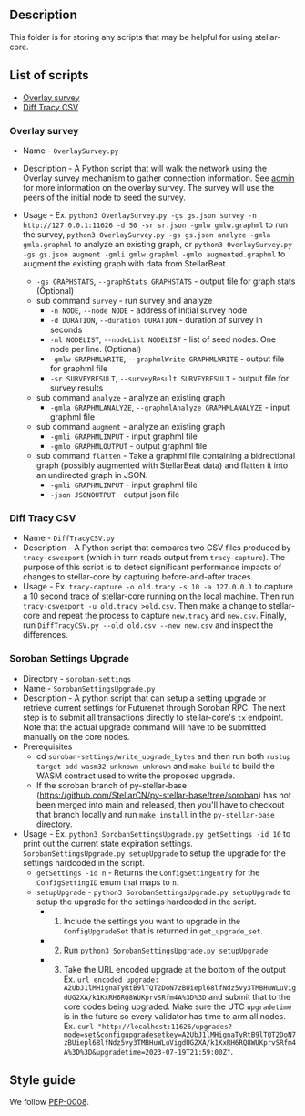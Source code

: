 ## Description
This folder is for storing any scripts that may be helpful for using stellar-core.

## List of scripts
- [Overlay survey](#overlay-survey)
- [Diff Tracy CSV](#diff-tracy-csv)

### Overlay survey 
- Name - `OverlaySurvey.py`
- Description - A Python script that will walk the network using the Overlay survey mechanism to gather connection information. See [admin](./../docs/software/admin.md#overlay-topology-survey) for more information on the overlay survey. The survey will use the peers of the initial node to seed the survey.
- Usage - Ex. `python3 OverlaySurvey.py -gs gs.json survey -n http://127.0.0.1:11626 -d 50 -sr sr.json -gmlw gmlw.graphml` to run the survey, `python3 OverlaySurvey.py -gs gs.json analyze -gmla gmla.graphml` to analyze an existing graph, or `python3 OverlaySurvey.py -gs gs.json augment -gmli gmlw.graphml -gmlo augmented.graphml` to augment the existing graph with data from StellarBeat.

    - `-gs GRAPHSTATS`, `--graphStats GRAPHSTATS` - output file for graph stats (Optional)
    - sub command `survey` - run survey and analyze
        - `-n NODE`, `--node NODE` - address of initial survey node
        - `-d DURATION`, `--duration DURATION` - duration of survey in seconds
        - `-nl NODELIST`, `--nodeList NODELIST` - list of seed nodes. One node per line. (Optional)
        - `-gmlw GRAPHMLWRITE`, `--graphmlWrite GRAPHMLWRITE` - output file for graphml file
        - `-sr SURVEYRESULT`, `--surveyResult SURVEYRESULT` - output file for survey results
    - sub command `analyze` - analyze an existing graph
        - `-gmla GRAPHMLANALYZE`, `--graphmlAnalyze GRAPHMLANALYZE` - input graphml file
    - sub command `augment` - analyze an existing graph
        - `-gmli GRAPHMLINPUT` - input graphml file
        - `-gmlo GRAPHMLOUTPUT` - output graphml file
    - sub command `flatten` - Take a graphml file containing a bidrectional graph (possibly augmented with StellarBeat data) and flatten it into an undirected graph in JSON.
        - `-gmli GRAPHMLINPUT` - input graphml file
        - `-json JSONOUTPUT` - output json file

### Diff Tracy CSV
- Name - `DiffTracyCSV.py`
- Description - A Python script that compares two CSV files produced by `tracy-csvexport` (which in turn reads output from `tracy-capture`). The purpose of this script is to detect significant performance impacts of changes to stellar-core by capturing before-and-after traces.
- Usage - Ex. `tracy-capture -o old.tracy -s 10 -a 127.0.0.1` to capture a 10 second trace of stellar-core running on the local machine. Then run `tracy-csvexport -u old.tracy >old.csv`. Then make a change to stellar-core and repeat the process to capture `new.tracy` and `new.csv`. Finally, run `DiffTracyCSV.py --old old.csv --new new.csv` and inspect the differences.

### Soroban Settings Upgrade
- Directory - `soroban-settings`
- Name - `SorobanSettingsUpgrade.py`
- Description - A python script that can setup a setting upgrade or retrieve
  current settings for Futurenet through Soroban RPC. The next step is to submit all transactions directly to stellar-core's `tx` endpoint. Note that the actual upgrade command will have to be
  submitted manually on the core nodes. 
- Prerequisites
  - cd `soroban-settings/write_upgrade_bytes` and then run both `rustup target add wasm32-unknown-unknown` and `make build` to build the WASM contract used to write the proposed upgrade.
  - If the soroban branch of py-stellar-base (https://github.com/StellarCN/py-stellar-base/tree/soroban) has not been merged into main and released, then you'll have to checkout that branch locally and run `make install` in the `py-stellar-base` directory.
- Usage - Ex. `python3 SorobanSettingsUpgrade.py getSettings -id 10` to print out the
  current state expiration settings. `SorobanSettingsUpgrade.py setupUpgrade`
  to setup the upgrade for the settings hardcoded in the script.
  -  `getSettings -id n` - Returns the `ConfigSettingEntry` for the `ConfigSettingID` enum that maps to `n`.
  - `setupUpgrade` - `python3 SorobanSettingsUpgrade.py setupUpgrade` to setup the upgrade for the settings hardcoded in the script.
    - 1. Include the settings you want to upgrade in the `ConfigUpgradeSet` that is returned in `get_upgrade_set`.
    - 2. Run `python3 SorobanSettingsUpgrade.py setupUpgrade`
    - 3. Take the URL encoded upgrade at the bottom of the output Ex. `url encoded upgrade: A2UbJ1lMHignaTyRtB9lTQT2DoN7zBUiepl68lfNdz5vy3TMBHuWLuVigdUG2XA/k1KxRH6RQ8WUKprvSRfm4A%3D%3D` and
    submit that to the core codes being upgraded. Make sure the UTC `upgradetime` is in the future so every validator has time to arm all nodes. Ex. `curl "http://localhost:11626/upgrades?mode=set&configupgradesetkey=A2UbJ1lMHignaTyRtB9lTQT2DoN7zBUiepl68lfNdz5vy3TMBHuWLuVigdUG2XA/k1KxRH6RQ8WUKprvSRfm4A%3D%3D&upgradetime=2023-07-19T21:59:00Z"`.

## Style guide
We follow [PEP-0008](https://www.python.org/dev/peps/pep-0008/).
